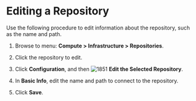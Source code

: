 # Editing a Repository

Use the following procedure to edit information about the repository,
such as the name and path.

1.  Browse to menu: **Compute > Infrastructure > Repositories**.

2.  Click the repository to edit.

3.  Click **Configuration**, and then ![1851](../images/1851.png) **Edit the Selected Repository**.

4.  In **Basic Info**, edit the name and path to connect to the repository.

5.  Click **Save**.
